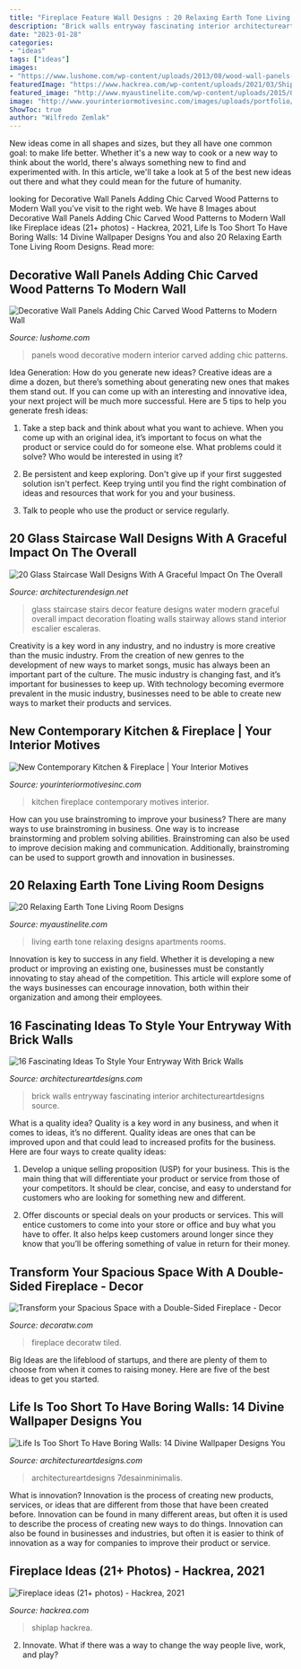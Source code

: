```yaml
---
title: "Fireplace Feature Wall Designs : 20 Relaxing Earth Tone Living Room Designs"
description: "Brick walls entryway fascinating interior architectureartdesigns source"
date: "2023-01-28"
categories:
- "ideas"
tags: ["ideas"]
images:
- "https://www.lushome.com/wp-content/uploads/2013/08/wood-wall-panels-interior-design-trends-11.jpg"
featuredImage: "https://www.hackrea.com/wp-content/uploads/2021/03/Shiplap-fireplace-decorating-ideas-3.jpg"
featured_image: "http://www.myaustinelite.com/wp-content/uploads/2015/01/earth-tone-living-room-for-small-apartments-682x1024.jpg"
image: "http://www.yourinteriormotivesinc.com/images/uploads/portfolio/projects/IMG_1878.JPG"
ShowToc: true
author: "Wilfredo Zemlak"
---
```



New ideas come in all shapes and sizes, but they all have one common goal: to make life better. Whether it's a new way to cook or a new way to think about the world, there's always something new to find and experimented with. In this article, we'll take a look at 5 of the best new ideas out there and what they could mean for the future of humanity.

	

		
looking for Decorative Wall Panels Adding Chic Carved Wood Patterns to Modern Wall you've visit to the right web. We have 8 Images about Decorative Wall Panels Adding Chic Carved Wood Patterns to Modern Wall like Fireplace ideas (21+ photos) - Hackrea, 2021, Life Is Too Short To Have Boring Walls: 14 Divine Wallpaper Designs You and also 20 Relaxing Earth Tone Living Room Designs. Read more:
		
    
## Decorative Wall Panels Adding Chic Carved Wood Patterns To Modern Wall

<img loading=lazy src="https://www.lushome.com/wp-content/uploads/2013/08/wood-wall-panels-interior-design-trends-11.jpg" onerror="this.onerror=null;this.src='https://tse4.mm.bing.net/th?id=OIP.i4Ramo9s7aTgCDGx84xSAAHaFN&amp;pid=15.1';" alt="Decorative Wall Panels Adding Chic Carved Wood Patterns to Modern Wall">

_Source: lushome.com_

>panels wood decorative modern interior carved adding chic patterns. 

	

Idea Generation: How do you generate new ideas?
Creative ideas are a dime a dozen, but there’s something about generating new ones that makes them stand out. If you can come up with an interesting and innovative idea, your next project will be much more successful. Here are 5 tips to help you generate fresh ideas:
1. Take a step back and think about what you want to achieve. When you come up with an original idea, it’s important to focus on what the product or service could do for someone else. What problems could it solve? Who would be interested in using it?

2. Be persistent and keep exploring. Don't give up if your first suggested solution isn't perfect. Keep trying until you find the right combination of ideas and resources that work for you and your business.

3. Talk to people who use the product or service regularly.

    
## 20 Glass Staircase Wall Designs With A Graceful Impact On The Overall

<img loading=lazy src="http://cdn.architecturendesign.net/wp-content/uploads/2014/09/12-black-stairs-featuring-a-glass-wall-and-water-feature.jpg" onerror="this.onerror=null;this.src='https://tse2.mm.bing.net/th?id=OIP.xEULd2anHIqaWBLZQqi95AHaLH&amp;pid=15.1';" alt="20 Glass Staircase Wall Designs With A Graceful Impact On The Overall">

_Source: architecturendesign.net_

>glass staircase stairs decor feature designs water modern graceful overall impact decoration floating walls stairway allows stand interior escalier escaleras. 

	

Creativity is a key word in any industry, and no industry is more creative than the music industry. From the creation of new genres to the development of new ways to market songs, music has always been an important part of the culture. The music industry is changing fast, and it’s important for businesses to keep up. With technology becoming evermore prevalent in the music industry, businesses need to be able to create new ways to market their products and services.

    
## New Contemporary Kitchen &amp; Fireplace | Your Interior Motives

<img loading=lazy src="http://www.yourinteriormotivesinc.com/images/uploads/portfolio/projects/IMG_1878.JPG" onerror="this.onerror=null;this.src='https://tse3.mm.bing.net/th?id=OIP._mK3ZaiNz5Dg9y-gKIz31wHaJ4&amp;pid=15.1';" alt="New Contemporary Kitchen &amp; Fireplace | Your Interior Motives">

_Source: yourinteriormotivesinc.com_

>kitchen fireplace contemporary motives interior. 

	

How can you use brainstroming to improve your business?
There are many ways to use brainstroming in business. One way is to increase brainstorming and problem solving abilities. Brainstroming can also be used to improve decision making and communication. Additionally, brainstroming can be used to support growth and innovation in businesses.

    
## 20 Relaxing Earth Tone Living Room Designs

<img loading=lazy src="http://www.myaustinelite.com/wp-content/uploads/2015/01/earth-tone-living-room-for-small-apartments-682x1024.jpg" onerror="this.onerror=null;this.src='https://tse3.mm.bing.net/th?id=OIP.SerasnUHj1fqIfFQ5yMFVQHaLH&amp;pid=15.1';" alt="20 Relaxing Earth Tone Living Room Designs">

_Source: myaustinelite.com_

>living earth tone relaxing designs apartments rooms. 

	

Innovation is key to success in any field. Whether it is developing a new product or improving an existing one, businesses must be constantly innovating to stay ahead of the competition. This article will explore some of the ways businesses can encourage innovation, both within their organization and among their employees.

    
## 16 Fascinating Ideas To Style Your Entryway With Brick Walls

<img loading=lazy src="https://www.architectureartdesigns.com/wp-content/uploads/2016/10/6-20-e1476204109916.jpg" onerror="this.onerror=null;this.src='https://tse3.mm.bing.net/th?id=OIP._KnQNLX4o9ggKlJbGX9gBAHaJc&amp;pid=15.1';" alt="16 Fascinating Ideas To Style Your Entryway With Brick Walls">

_Source: architectureartdesigns.com_

>brick walls entryway fascinating interior architectureartdesigns source. 

	

What is a quality idea?
Quality is a key word in any business, and when it comes to ideas, it’s no different. Quality ideas are ones that can be improved upon and that could lead to increased profits for the business. Here are four ways to create quality ideas:
1. Develop a unique selling proposition (USP) for your business. This is the main thing that will differentiate your product or service from those of your competitors. It should be clear, concise, and easy to understand for customers who are looking for something new and different.

2. Offer discounts or special deals on your products or services. This will entice customers to come into your store or office and buy what you have to offer. It also helps keep customers around longer since they know that you’ll be offering something of value in return for their money.


    
## Transform Your Spacious Space With A Double-Sided Fireplace - Decor

<img loading=lazy src="https://decoratw.com/wp-content/uploads/2016/04/double-sided-fireplace-h.jpg" onerror="this.onerror=null;this.src='https://tse4.mm.bing.net/th?id=OIP.nY6Zv4C5s52ISk73NhHFfwHaLI&amp;pid=15.1';" alt="Transform your Spacious Space with a Double-Sided Fireplace - Decor">

_Source: decoratw.com_

>fireplace decoratw tiled. 

	

Big Ideas are the lifeblood of startups, and there are plenty of them to choose from when it comes to raising money. Here are five of the best ideas to get you started.

    
## Life Is Too Short To Have Boring Walls: 14 Divine Wallpaper Designs You

<img loading=lazy src="https://www.architectureartdesigns.com/wp-content/uploads/2017/05/3-5.jpg" onerror="this.onerror=null;this.src='https://tse2.mm.bing.net/th?id=OIP.ewZkcM1e0q_s0XnjrmRvjQHaFi&amp;pid=15.1';" alt="Life Is Too Short To Have Boring Walls: 14 Divine Wallpaper Designs You">

_Source: architectureartdesigns.com_

>architectureartdesigns 7desainminimalis. 

	

What is innovation?
Innovation is the process of creating new products, services, or ideas that are different from those that have been created before. Innovation can be found in many different areas, but often it is used to describe the process of creating new ways to do things. Innovation can also be found in businesses and industries, but often it is easier to think of innovation as a way for companies to improve their product or service.

    
## Fireplace Ideas (21+ Photos) - Hackrea, 2021

<img loading=lazy src="https://www.hackrea.com/wp-content/uploads/2021/03/Shiplap-fireplace-decorating-ideas-3.jpg" onerror="this.onerror=null;this.src='https://tse4.mm.bing.net/th?id=OIP.q9gfrVLePFElLmqRBYeBswHaJP&amp;pid=15.1';" alt="Fireplace ideas (21+ photos) - Hackrea, 2021">

_Source: hackrea.com_

>shiplap hackrea. 

	

2. Innovate. What if there was a way to change the way people live, work, and play?

